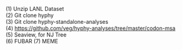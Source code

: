 
(1) Unzip LANL Dataset <br>
(2) Git clone hyphy <br>
(3) Git clone hyphy-standalone-analyses <br>
(4) https://github.com/veg/hyphy-analyses/tree/master/codon-msa <br>
(5) Seaview, for NJ Tree <br>
(6) FUBAR
(7) MEME
